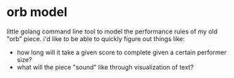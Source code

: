 # orb model

little golang command line tool to model the performance rules of my old "orb" piece.
i'd like to be able to quickly figure out things like:
- how long will it take a given score to complete given a certain performer size?
- what will the piece "sound" like through visualization of text?
